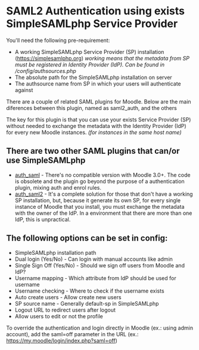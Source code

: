 # SAML2 Authentication using exists SimpleSAMLphp Service Provider

You'll need the following pre-requirement:

* A working SimpleSAMLphp Service Provider (SP) installation (https://simplesamlphp.org) _working means that the metadata from SP must be registered in Identity Provider (IdP). Can be found in /config/authsources.php_
* The absolute path for the SimpleSAMLphp installation on server
* The authsource name from SP in which your users will authenticate against

There are a couple of related SAML plugins for Moodle. Below are the main diferences between this plugin, named as saml2_auth, and the others

The key for this plugin is that you can use your exists Service Provider (SP) without needed to exchange the metadata with the Identity Provider (IdP) for every new Moodle instances. _(for instances in the same host name)_

## There are two other SAML plugins that can/or use SimpleSAMLphp

* [auth_saml](https://moodle.org/plugins/auth_saml) - There's no compatible version with Moodle 3.0+. The code is obsolete and the plugin go beyond the purpose of a authentication plugin, mixing auth and enrol rules.
* [auth_saml2](https://moodle.org/plugins/auth_saml2) - It's a complete solution for those that don't have a working SP installation, but, because it generate its own SP, for every single instance of Moodle that you install, you must exchange the metadata with the owner of the IdP. In a environment that there are more than one IdP, this is unpractical.

## The following options can be set in config:

* SimpleSAMLphp installation path
* Dual login (Yes/No) - Can login with manual accounts like admin
* Single Sign Off (Yes/No) - Should we sign off users from Moodle and IdP?
* Username mapping - Which attribute from IdP should be used for username
* Username checking - Where to check if the username exists
* Auto create users - Allow create new users
* SP source name - Generally default-sp in SimpleSAMLphp
* Logout URL to redirect users after logout
* Allow users to edit or not the profile

To override the authentication and login directly in Moodle (ex.: using admin account), add the saml=off parameter in the URL (ex.: https://my.moodle/login/index.php?saml=off)
